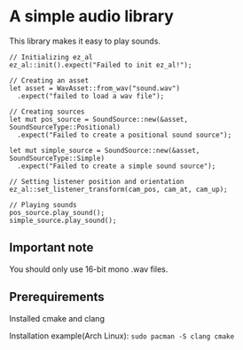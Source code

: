 # A simple audio library

This library makes it easy to play sounds.

    // Initializing ez_al
    ez_al::init().expect("Failed to init ez_al!");
    
    // Creating an asset
    let asset = WavAsset::from_wav("sound.wav")
      .expect("failed to load a wav file");
        
    // Creating sources
    let mut pos_source = SoundSource::new(&asset, SoundSourceType::Positional)
      .expect("Failed to create a positional sound source");
        
    let mut simple_source = SoundSource::new(&asset, SoundSourceType::Simple)
      .expect("Failed to create a simple sound source");

    // Setting listener position and orientation
    ez_al::set_listener_transform(cam_pos, cam_at, cam_up);

    // Playing sounds
    pos_source.play_sound();
    simple_source.play_sound();

## Important note

You should only use 16-bit mono .wav files.

## Prerequirements

Installed cmake and clang 

Installation example(Arch Linux): `sudo pacman -S clang cmake`
